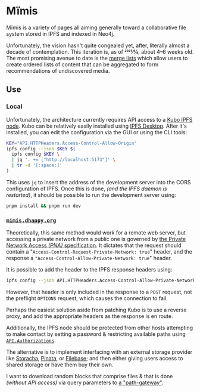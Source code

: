 # Mïmis

Mïmis is a variety of pages all aiming generally toward a collaborative file system stored in IPFS and indexed in Neo4j.

Unfortunately, the vision hasn't quite congealed yet, after, literally almost a decade of contemplation. This iteration is, as of 2025⁄3⁄8, about 4–6 weeks old. The most promising avenue to date is the [merge lists](https://mimis.dhappy.org/#/list) which allow users to create ordered lists of content that can be aggregated to form recommendations of undiscovered media.

## Use

### Local

Unfortunately, the architecture currently requires API access to a [Kubo IPFS node](https://github.com/ipfs/kubo/). Kubo can be relatively easily installed using [IPFS Desktop](https://docs.ipfs.tech/install/ipfs-desktop/). After it's installed, you can edit the configuration via the GUI or using the CLI tools:

```bash
KEY="API.HTTPHeaders.Access-Control-Allow-Origin"
ipfs config --json $KEY $(
  ipfs config $KEY \
  | jq '. += ["http://localhost:5173"]' \
  | tr -d '[:space:]'
)
```

This uses `jq` to insert the address of the development server into the CORS configuration of IPFS. Once this is done, *(and the IPFS daemon is restarted)*, it should be possible to run the development server using:

```bash
pnpm install && pnpm run dev
```

### [`mimis.dhappy.org`](https://mimis.dhappy.org)

Theoretically, this same method would work for a remote web server, but accessing a private network from a public one is governed by [the Private Network Access *(PNA)* specification](https://wicg.github.io/private-network-access/). It dictates that the request should contain a "`Access-Control-Request-Private-Network: true`" header, and the response a `"Access-Control-Allow-Private-Network: true`" header.

It is possible to add the header to the IPFS response headers using:

```bash
ipfs config --json API.HTTPHeaders.Access-Control-Allow-Private-Network '["true"]'
```

However, that header is only included in the response to a `POST` request, not the preflight `OPTIONS` request, which causes the connection to fail.

Perhaps the easiest solution aside from patching Kubo is to use a reverse proxy, and add the appropriate headers as the response is en route.

Additionally, the IPFS node should be protected from other hosts attempting to make contact by setting a password & restricting available paths using [`API.Authorizations`](https://github.com/ipfs/kubo/blob/master/docs/config.md#apiauthorizations).

The alternative is to implement interfacing with an external storage provider like [Storacha](https://Storacha.network), [Pinata](https://pinata.cloud), or [Filebase](https://filebase.com); and then either giving users access to shared storage or have them buy their own.

I want to download random blocks that comprise files & that is done *(without API access)* via query parameters to [a "path-gateway"](https://specs.ipfs.tech/http-gateways/path-gateway/).
